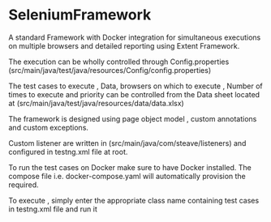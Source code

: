 # SeleniumFramework

A standard Framework with Docker integration for simultaneous executions on multiple browsers and detailed reporting using Extent Framework.

The execution can be wholly controlled through Config.properties (src/main/java/test/java/resources/Config/config.properties)

The test cases to execute , Data, browsers on which to execute , Number of times to execute and priority can be controlled from the Data sheet located at (src/main/java/test/java/resources/data/data.xlsx)

The framework is designed using page object model , custom annotations and custom exceptions.

Custom listener are written in (src/main/java/com/steave/listeners) and configured in testng.xml file at root.

To run the test cases on Docker make sure to have Docker installed. The compose file i.e. docker-compose.yaml will automatically provision the required.

To execute , simply enter the appropriate class name containing test cases in testng.xml file and run it

